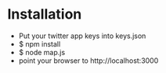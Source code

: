# Installation

+ Put your twitter app keys into keys.json
+ $ npm install
+ $ node map.js
+ point your browser to http://localhost:3000
